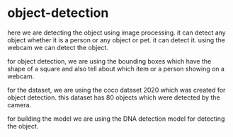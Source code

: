 # object-detection


here we are detecting the object using image processing.
it can detect any object whether it is a person or any object or pet. it can detect it. 
using the webcam we can detect the object.


for object detection, we are using the bounding boxes which have the shape of a square and also tell about which item or a person showing on a webcam.  


for the dataset, we are using the coco dataset 2020 which was created for object detection. this dataset has 80 objects which were detected by the camera.

for building the model we are using the DNA detection model for detecting the object.
